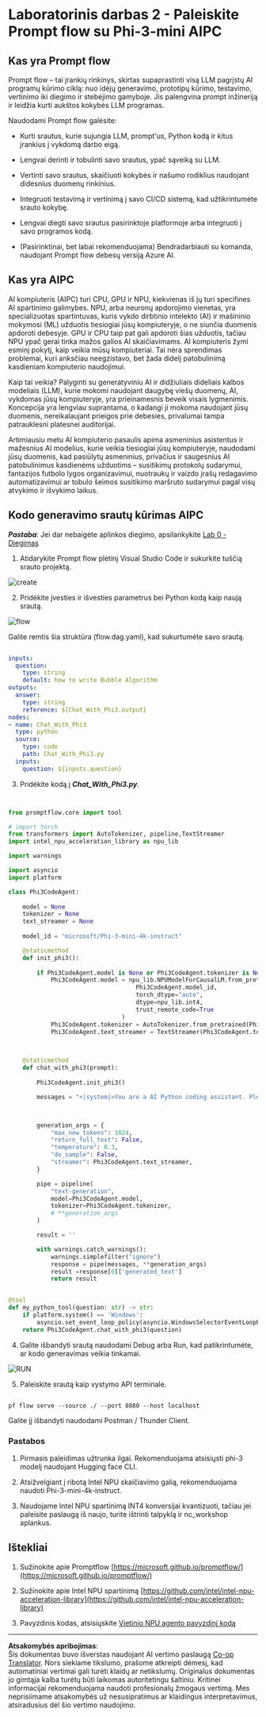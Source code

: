 <!--
CO_OP_TRANSLATOR_METADATA:
{
  "original_hash": "bc29f7fe7fc16bed6932733eac8c81b8",
  "translation_date": "2025-09-12T14:28:08+00:00",
  "source_file": "md/02.Application/02.Code/Phi3/VSCodeExt/HOL/AIPC/02.PromptflowWithNPU.md",
  "language_code": "lt"
}
-->
# **Laboratorinis darbas 2 - Paleiskite Prompt flow su Phi-3-mini AIPC**

## **Kas yra Prompt flow**

Prompt flow – tai įrankių rinkinys, skirtas supaprastinti visą LLM pagrįstų AI programų kūrimo ciklą: nuo idėjų generavimo, prototipų kūrimo, testavimo, vertinimo iki diegimo ir stebėjimo gamyboje. Jis palengvina prompt inžineriją ir leidžia kurti aukštos kokybės LLM programas.

Naudodami Prompt flow galėsite:

- Kurti srautus, kurie sujungia LLM, prompt'us, Python kodą ir kitus įrankius į vykdomą darbo eigą.

- Lengvai derinti ir tobulinti savo srautus, ypač sąveiką su LLM.

- Vertinti savo srautus, skaičiuoti kokybės ir našumo rodiklius naudojant didesnius duomenų rinkinius.

- Integruoti testavimą ir vertinimą į savo CI/CD sistemą, kad užtikrintumėte srauto kokybę.

- Lengvai diegti savo srautus pasirinktoje platformoje arba integruoti į savo programos kodą.

- (Pasirinktinai, bet labai rekomenduojama) Bendradarbiauti su komanda, naudojant Prompt flow debesų versiją Azure AI.

## **Kas yra AIPC**

AI kompiuteris (AIPC) turi CPU, GPU ir NPU, kiekvienas iš jų turi specifines AI spartinimo galimybes. NPU, arba neuronų apdorojimo vienetas, yra specializuotas spartintuvas, kuris vykdo dirbtinio intelekto (AI) ir mašininio mokymosi (ML) užduotis tiesiogiai jūsų kompiuteryje, o ne siunčia duomenis apdoroti debesyje. GPU ir CPU taip pat gali apdoroti šias užduotis, tačiau NPU ypač gerai tinka mažos galios AI skaičiavimams. AI kompiuteris žymi esminį pokytį, kaip veikia mūsų kompiuteriai. Tai nėra sprendimas problemai, kuri anksčiau neegzistavo, bet žada didelį patobulinimą kasdieniam kompiuterio naudojimui.

Kaip tai veikia? Palyginti su generatyviniu AI ir didžiuliais dideliais kalbos modeliais (LLM), kurie mokomi naudojant daugybę viešų duomenų, AI, vykdomas jūsų kompiuteryje, yra prieinamesnis beveik visais lygmenimis. Koncepcija yra lengviau suprantama, o kadangi ji mokoma naudojant jūsų duomenis, nereikalaujant prieigos prie debesies, privalumai tampa patrauklesni platesnei auditorijai.

Artimiausiu metu AI kompiuterio pasaulis apima asmeninius asistentus ir mažesnius AI modelius, kurie veikia tiesiogiai jūsų kompiuteryje, naudodami jūsų duomenis, kad pasiūlytų asmeninius, privačius ir saugesnius AI patobulinimus kasdienėms užduotims – susitikimų protokolų sudarymui, fantazijos futbolo lygos organizavimui, nuotraukų ir vaizdo įrašų redagavimo automatizavimui ar tobulo šeimos susitikimo maršruto sudarymui pagal visų atvykimo ir išvykimo laikus.

## **Kodo generavimo srautų kūrimas AIPC**

***Pastaba***: Jei dar nebaigėte aplinkos diegimo, apsilankykite [Lab 0 - Diegimas](./01.Installations.md)

1. Atidarykite Prompt flow plėtinį Visual Studio Code ir sukurkite tuščią srauto projektą.

![create](../../../../../../../../../imgs/02/vscodeext/pf_create.png)

2. Pridėkite įvesties ir išvesties parametrus bei Python kodą kaip naują srautą.

![flow](../../../../../../../../../imgs/02/vscodeext/pf_flow.png)

Galite remtis šia struktūra (flow.dag.yaml), kad sukurtumėte savo srautą.

```yaml

inputs:
  question:
    type: string
    default: how to write Bubble Algorithm
outputs:
  answer:
    type: string
    reference: ${Chat_With_Phi3.output}
nodes:
- name: Chat_With_Phi3
  type: python
  source:
    type: code
    path: Chat_With_Phi3.py
  inputs:
    question: ${inputs.question}


```

3. Pridėkite kodą į ***Chat_With_Phi3.py***.

```python


from promptflow.core import tool

# import torch
from transformers import AutoTokenizer, pipeline,TextStreamer
import intel_npu_acceleration_library as npu_lib

import warnings

import asyncio
import platform

class Phi3CodeAgent:
    
    model = None
    tokenizer = None
    text_streamer = None
    
    model_id = "microsoft/Phi-3-mini-4k-instruct"

    @staticmethod
    def init_phi3():
        
        if Phi3CodeAgent.model is None or Phi3CodeAgent.tokenizer is None or Phi3CodeAgent.text_streamer is None:
            Phi3CodeAgent.model = npu_lib.NPUModelForCausalLM.from_pretrained(
                                    Phi3CodeAgent.model_id,
                                    torch_dtype="auto",
                                    dtype=npu_lib.int4,
                                    trust_remote_code=True
                                )
            Phi3CodeAgent.tokenizer = AutoTokenizer.from_pretrained(Phi3CodeAgent.model_id)
            Phi3CodeAgent.text_streamer = TextStreamer(Phi3CodeAgent.tokenizer, skip_prompt=True)

    

    @staticmethod
    def chat_with_phi3(prompt):
        
        Phi3CodeAgent.init_phi3()

        messages = "<|system|>You are a AI Python coding assistant. Please help me to generate code in Python.The answer only genertated Python code, but any comments and instructions do not need to be generated<|end|><|user|>" + prompt +"<|end|><|assistant|>"



        generation_args = {
            "max_new_tokens": 1024,
            "return_full_text": False,
            "temperature": 0.3,
            "do_sample": False,
            "streamer": Phi3CodeAgent.text_streamer,
        }

        pipe = pipeline(
            "text-generation",
            model=Phi3CodeAgent.model,
            tokenizer=Phi3CodeAgent.tokenizer,
            # **generation_args
        )

        result = ''

        with warnings.catch_warnings():
            warnings.simplefilter("ignore")
            response = pipe(messages, **generation_args)
            result =response[0]['generated_text']
            return result


@tool
def my_python_tool(question: str) -> str:
    if platform.system() == 'Windows':
        asyncio.set_event_loop_policy(asyncio.WindowsSelectorEventLoopPolicy())
    return Phi3CodeAgent.chat_with_phi3(question)


```

4. Galite išbandyti srautą naudodami Debug arba Run, kad patikrintumėte, ar kodo generavimas veikia tinkamai.

![RUN](../../../../../../../../../imgs/02/vscodeext/pf_run.png)

5. Paleiskite srautą kaip vystymo API terminale.

```

pf flow serve --source ./ --port 8080 --host localhost   

```

Galite jį išbandyti naudodami Postman / Thunder Client.

### **Pastabos**

1. Pirmasis paleidimas užtrunka ilgai. Rekomenduojama atsisiųsti phi-3 modelį naudojant Hugging face CLI.

2. Atsižvelgiant į ribotą Intel NPU skaičiavimo galią, rekomenduojama naudoti Phi-3-mini-4k-instruct.

3. Naudojame Intel NPU spartinimą INT4 konversijai kvantizuoti, tačiau jei paleisite paslaugą iš naujo, turite ištrinti talpyklą ir nc_workshop aplankus.

## **Ištekliai**

1. Sužinokite apie Promptflow [https://microsoft.github.io/promptflow/](https://microsoft.github.io/promptflow/)

2. Sužinokite apie Intel NPU spartinimą [https://github.com/intel/intel-npu-acceleration-library](https://github.com/intel/intel-npu-acceleration-library)

3. Pavyzdinis kodas, atsisiųskite [Vietinio NPU agento pavyzdinį kodą](../../../../../../../../../code/07.Lab/01/AIPC)

---

**Atsakomybės apribojimas**:  
Šis dokumentas buvo išverstas naudojant AI vertimo paslaugą [Co-op Translator](https://github.com/Azure/co-op-translator). Nors siekiame tikslumo, prašome atkreipti dėmesį, kad automatiniai vertimai gali turėti klaidų ar netikslumų. Originalus dokumentas jo gimtąja kalba turėtų būti laikomas autoritetingu šaltiniu. Kritinei informacijai rekomenduojama naudoti profesionalų žmogaus vertimą. Mes neprisiimame atsakomybės už nesusipratimus ar klaidingus interpretavimus, atsiradusius dėl šio vertimo naudojimo.